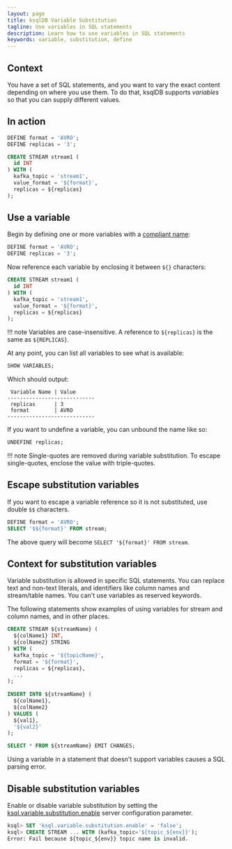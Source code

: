 ```yaml
---
layout: page
title: ksqlDB Variable Substitution
tagline: Use variables in SQL statements
description: Learn how to use variables in SQL statements
keywords: variable, substitution, define
---
```


<script type="text/javascript">
        window.location = 'https://docs.confluent.io/platform/current/ksqldb/how-to-guides/substitute-variables.html';
</script>

## Context

You have a set of SQL statements, and you want to vary the exact content depending on where you use them. To do that, ksqlDB supports *variables* so that you can supply different values.

## In action

```sql
DEFINE format = 'AVRO';
DEFINE replicas = '3';

CREATE STREAM stream1 (
  id INT
) WITH (
  kafka_topic = 'stream1',
  value_format = '${format}',
  replicas = ${replicas}
);
```

## Use a variable

Begin by defining one or more variables with a [compliant name](../developer-guide/ksqldb-reference/define.md):

```sql
DEFINE format = 'AVRO';
DEFINE replicas = '3';
```

Now reference each variable by enclosing it between `${}` characters:

```sql
CREATE STREAM stream1 (
  id INT
) WITH (
  kafka_topic = 'stream1',
  value_format = '${format}',
  replicas = ${replicas}
);
```

!!! note
    Variables are case-insensitive. A reference to `${replicas}` is the same as `${REPLICAS}`.

At any point, you can list all variables to see what is available:

```sql
SHOW VARIABLES;
```

Which should output:

```text
 Variable Name | Value      
----------------------------
 replicas      | 3
 format        | AVRO
----------------------------
```

If you want to undefine a variable, you can unbound the name like so:

```sql
UNDEFINE replicas;
```

!!! note
    Single-quotes are removed during variable substitution. To escape single-quotes, enclose the value with triple-quotes.

## Escape substitution variables

If you want to escape a variable reference so it is not substituted, use double `$$` characters.

```sql
DEFINE format = 'AVRO';
SELECT '$${format}' FROM stream;
```

The above query will become `SELECT '${format}' FROM stream`.

## Context for substitution variables

Variable substitution is allowed in specific SQL statements. You can replace text and non-text literals, and identifiers like
column names and stream/table names. You can't use variables as reserved keywords.

The following statements show examples of using variables for stream and column names, and in other places.  

```sql
CREATE STREAM ${streamName} (
  ${colName1} INT,
  ${colName2} STRING
) WITH (
  kafka_topic = '${topicName}',
  format = '${format}',
  replicas = ${replicas},
  ...
);
      
INSERT INTO ${streamName} (
  ${colName1},
  ${colName2}
) VALUES (
  ${val1},
  '${val2}'
);

SELECT * FROM ${streamName} EMIT CHANGES;
```

Using a variable in a statement that doesn't support variables causes a SQL parsing error.

## Disable substitution variables

Enable or disable variable substitution by setting the [ksql.variable.substitution.enable](../../operate-and-deploy/installation/server-config/config-reference/#ksqlvariablesubstitutionenable) server configuration parameter.

```sql
ksql> SET 'ksql.variable.substitution.enable' = 'false';
ksql> CREATE STREAM ... WITH (kafka_topic='${topic_${env}}');
Error: Fail because ${topic_${env}} topic name is invalid. 
```
